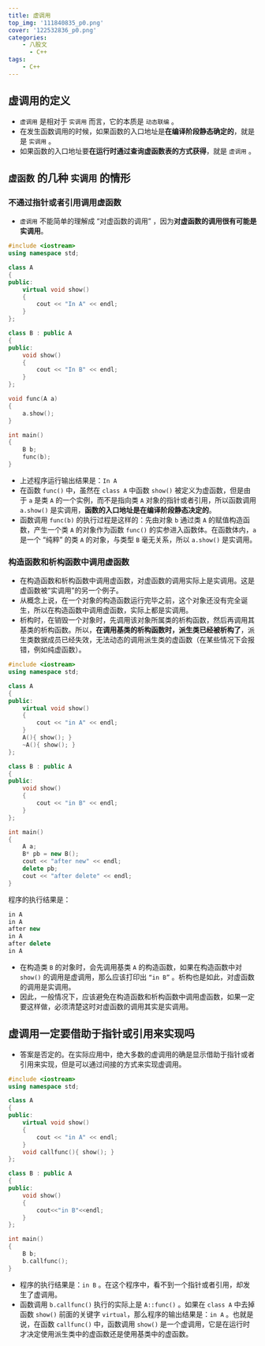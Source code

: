 ```yaml
---
title: 虚调用
top_img: '111840835_p0.png'
cover: '122532836_p0.png'
categories: 
    - 八股文
      - C++
tags: 
    - C++
---
```


## 虚调用的定义

* `虚调用` 是相对于 `实调用` 而言，它的本质是 `动态联编` 。
* 在发生函数调用的时候，如果函数的入口地址是**在编译阶段静态确定的**，就是是 `实调用` 。
* 如果函数的入口地址要**在运行时通过查询虚函数表的方式获得**，就是 `虚调用` 。

## `虚函数` 的几种 `实调用` 的情形

### 不通过指针或者引用调用虚函数

* `虚调用` 不能简单的理解成 “对虚函数的调用” ，因为**对虚函数的调用很有可能是实调用**。

``` CPP
#include <iostream>
using namespace std;

class A 
{
public:
    virtual void show() 
    {
        cout << "In A" << endl;
    }
};

class B : public A 
{
public:
    void show() 
    {
        cout << "In B" << endl;
    }
};

void func(A a) 
{
    a.show();
}

int main() 
{
    B b;
    func(b);
}
```

* 上述程序运行输出结果是：`In A`
* 在函数 `func()` 中，虽然在 `class A` 中函数 `show()` 被定义为虚函数，但是由于 `a` 是类 `A` 的一个实例，而不是指向类 `A` 对象的指针或者引用，所以函数调用 `a.show()` 是实调用，**函数的入口地址是在编译阶段静态决定的**。
* 函数调用 `func(b)` 的执行过程是这样的：先由对象 `b` 通过类 `A` 的赋值构造函数，产生一个类 `A` 的对象作为函数 `func()` 的实参进入函数体。在函数体内，`a` 是一个 “纯粹” 的类 `A` 的对象，与类型 `B` 毫无关系，所以 `a.show()` 是实调用。

### 构造函数和析构函数中调用虚函数

* 在构造函数和析构函数中调用虚函数，对虚函数的调用实际上是实调用。这是虚函数被“实调用”的另一个例子。
* 从概念上说，在一个对象的构造函数运行完毕之前，这个对象还没有完全诞生，所以在构造函数中调用虚函数，实际上都是实调用。
* 析构时，在销毁一个对象时，先调用该对象所属类的析构函数，然后再调用其基类的析构函数。所以，**在调用基类的析构函数时，派生类已经被析构了**，派生类数据成员已经失效，无法动态的调用派生类的虚函数（在某些情况下会报错，例如纯虚函数）。

``` CPP
#include <iostream>
using namespace std;

class A 
{
public:
    virtual void show() 
    {
        cout << "in A" << endl;
    }
    A(){ show(); }
    ~A(){ show(); }
};

class B : public A 
{
public:
    void show() 
    {
        cout << "in B" << endl;
    }
};

int main() 
{
    A a;
    B* pb = new B();
    cout << "after new" << endl;
    delete pb;
    cout << "after delete" << endl;
}
```

程序的执行结果是：

``` CPP
in A
in A
after new
in A
after delete
in A
```

* 在构造类 `B` 的对象时，会先调用基类 `A` 的构造函数，如果在构造函数中对 `show()` 的调用是虚调用，那么应该打印出 `“in B”` 。析构也是如此，对虚函数的调用是实调用。
* 因此，一般情况下，应该避免在构造函数和析构函数中调用虚函数，如果一定要这样做，必须清楚这时对虚函数的调用其实是实调用。

## 虚调用一定要借助于指针或引用来实现吗

* 答案是否定的。在实际应用中，绝大多数的虚调用的确是显示借助于指针或者引用来实现，但是可以通过间接的方式来实现虚调用。

``` CPP
#include <iostream>
using namespace std;

class A 
{
public:
    virtual void show() 
    {
        cout << "in A" << endl;
    }
    void callfunc(){ show(); }
};

class B : public A 
{
public:
    void show() 
    {
        cout<<"in B"<<endl;
    }
};

int main() 
{
    B b;
    b.callfunc();
}
```

* 程序的执行结果是：`in B` 。在这个程序中，看不到一个指针或者引用，却发生了虚调用。
* 函数调用 `b.callfunc()` 执行的实际上是 `A::func()` 。如果在 `class A` 中去掉函数 `show()` 前面的关键字 `virtual`，那么程序的输出结果是：`in A` 。也就是说，在函数 `callfunc()` 中，函数调用 `show()` 是一个虚调用，它是在运行时才决定使用派生类中的虚函数还是使用基类中的虚函数。
